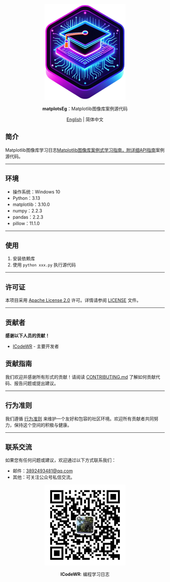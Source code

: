 <div align="center">
  <img src="../../../assets/logo.png" width=256></img>
<p><strong>matplotsEg</strong>：Matplotlib图像库案例源代码</p>

[English](README.md) | 简体中文
</div>


## 简介

Matplotlib图像库学习日志[Matplotlib图像库案例式学习指南，附详细API指南](https://mp.weixin.qq.com/s/XguqhXdeIXR9Mr8HPg_J-w)案例源代码。

---

## 环境

- 操作系统：Windows 10
- Python：3.13
- matplotlib：3.10.0 
- numpy：2.2.3
- pandas：2.2.3
- pillow：11.1.0

---

## 使用

1. 安装依赖库
2. 使用 `python xxx.py` 执行源代码

---

## 许可证
本项目采用 [Apache License 2.0](LICENSE) 许可。详情请参阅 [LICENSE](LICENSE) 文件。

---

## 贡献者
**感谢以下人员的贡献！**
- [ICodeWR](https://gitcode.com/ICodeWR) - 主要开发者

## 贡献指南
我们欢迎并感谢所有形式的贡献！请阅读 [CONTRIBUTING.md](../../CONTRIBUTING.md) 了解如何贡献代码、报告问题或提出建议。

---

## 行为准则
我们遵循 [行为准则](../../CODE_OF_CONDUCT.md) 来维护一个友好和包容的社区环境。欢迎所有贡献者共同努力，保持这个空间的积极与健康。

---

## 联系交流
如果您有任何问题或建议，欢迎通过以下方式联系我们：
- 邮件：3892493481@qq.com
- 其他：可关注公众号私信交流。

<div align="center">
  <img src="../../../assets/ICodeWR.jpg" width=256></img>
  <p><strong>ICodeWR</strong>: 编程学习日志 </p>
</div>

